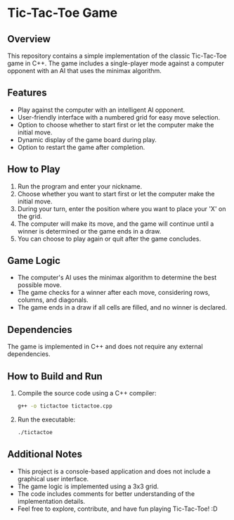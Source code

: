 # Tic-Tac-Toe Game

## Overview

This repository contains a simple implementation of the classic Tic-Tac-Toe game in C++. The game includes a single-player mode against a computer opponent with an AI that uses the minimax algorithm.

## Features

- Play against the computer with an intelligent AI opponent.
- User-friendly interface with a numbered grid for easy move selection.
- Option to choose whether to start first or let the computer make the initial move.
- Dynamic display of the game board during play.
- Option to restart the game after completion.

## How to Play

1. Run the program and enter your nickname.
2. Choose whether you want to start first or let the computer make the initial move.
3. During your turn, enter the position where you want to place your 'X' on the grid.
4. The computer will make its move, and the game will continue until a winner is determined or the game ends in a draw.
5. You can choose to play again or quit after the game concludes.

## Game Logic

- The computer's AI uses the minimax algorithm to determine the best possible move.
- The game checks for a winner after each move, considering rows, columns, and diagonals.
- The game ends in a draw if all cells are filled, and no winner is declared.

## Dependencies

The game is implemented in C++ and does not require any external dependencies.

## How to Build and Run

1. Compile the source code using a C++ compiler:

   ```bash
   g++ -o tictactoe tictactoe.cpp

2. Run the executable:

   ```bash
   ./tictactoe

## Additional Notes

- This project is a console-based application and does not include a graphical user interface.
- The game logic is implemented using a 3x3 grid.
- The code includes comments for better understanding of the implementation details.
- Feel free to explore, contribute, and have fun playing Tic-Tac-Toe! :D
